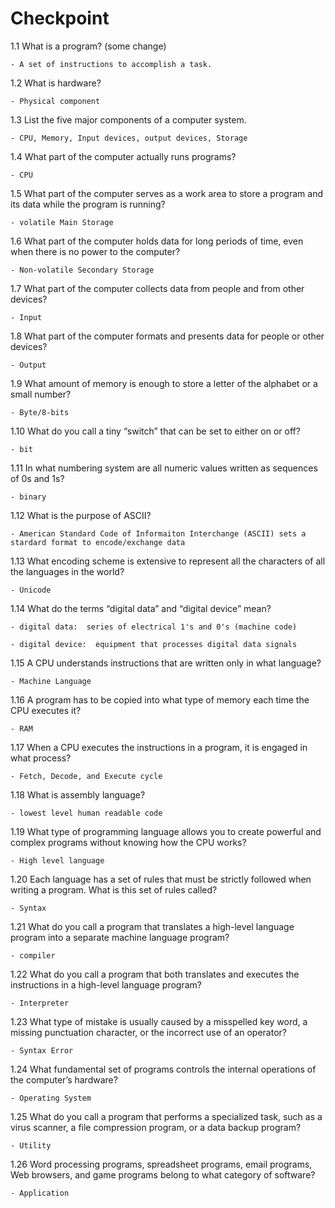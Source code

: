 # Checkpoint
1.1 What is a program? (some change)

	- A set of instructions to accomplish a task.

1.2 What is hardware?

	- Physical component

1.3 List the five major components of a computer system.

	- CPU, Memory, Input devices, output devices, Storage

1.4 What part of the computer actually runs programs?

	- CPU

1.5 What part of the computer serves as a work area to store a program and its data while the program is running?

	- volatile Main Storage

1.6 What part of the computer holds data for long periods of time, even when there is no power to the computer?

	- Non-volatile Secondary Storage

1.7 What part of the computer collects data from people and from other devices?

	- Input

1.8 What part of the computer formats and presents data for people or other devices?

	- Output

1.9 What amount of memory is enough to store a letter of the alphabet or a small number?

	- Byte/8-bits

1.10 What do you call a tiny “switch” that can be set to either on or off?

	- bit

1.11 In what numbering system are all numeric values written as sequences of 0s and 1s?

	- binary

1.12 What is the purpose of ASCII?

	- American Standard Code of Informaiton Interchange (ASCII) sets a stardard format to encode/exchange data

1.13 What encoding scheme is extensive to represent all the characters of all the languages in the world?

	- Unicode

1.14 What do the terms “digital data” and “digital device” mean?

	- digital data:  series of electrical 1's and 0's (machine code)
	
	- digital device:  equipment that processes digital data signals

1.15 A CPU understands instructions that are written only in what language?

	- Machine Language

1.16 A program has to be copied into what type of memory each time the CPU executes it?

	- RAM

1.17 When a CPU executes the instructions in a program, it is engaged in what process?

	- Fetch, Decode, and Execute cycle

1.18 What is assembly language?

	- lowest level human readable code

1.19 What type of programming language allows you to create powerful and complex programs without knowing how the CPU works?

	- High level language

1.20 Each language has a set of rules that must be strictly followed when writing a program. What is this set of rules called?

	- Syntax

1.21 What do you call a program that translates a high-level language program into a separate machine language program?

	- compiler

1.22 What do you call a program that both translates and executes the instructions in a high-level language program?

	- Interpreter

1.23 What type of mistake is usually caused by a misspelled key word, a missing punctuation character, or the incorrect use of an operator?

	- Syntax Error

1.24 What fundamental set of programs controls the internal operations of the computer’s hardware?

	- Operating System

1.25 What do you call a program that performs a specialized task, such as a virus scanner, a file compression program, or a data backup program?

	- Utility

1.26 Word processing programs, spreadsheet programs, email programs, Web browsers, and game programs belong to what category of software?

	- Application
